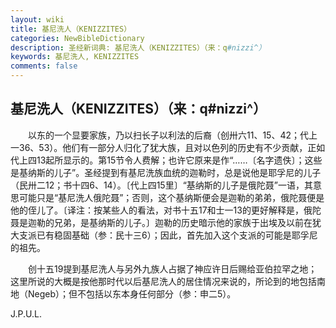 ```yaml
---
layout: wiki
title: 基尼洗人（KENIZZITES）
categories: NewBibleDictionary
description: 圣经新词典: 基尼洗人（KENIZZITES）（来：q#nizzi^）
keywords: 基尼洗人, KENIZZITES
comments: false
---
```


## 基尼洗人（KENIZZITES）（来：q#nizzi^）

　　以东的一个显要家族，乃以扫长子以利法的后裔（创卅六11、15、42；代上一36、53）。他们有一部分人归化了犹大族，且对以色列的历史有不少贡献，正如代上四13起所显示的。第15节令人费解；也许它原来是作“……〔名字遗佚〕；这些是基纳斯的儿子”。圣经提到有基尼洗族血统的迦勒时，总是说他是耶孚尼的儿子（民卅二12；书十四6、14）。〔代上四15里〕“基纳斯的儿子是俄陀聂”一语，其意思可能只是“基尼洗人俄陀聂”；否则，这个基纳斯便会是迦勒的弟弟，俄陀聂便是他的侄儿了。〔译注：按某些人的看法，对书十五17和士一13的更好解释是，俄陀聂是迦勒的兄弟，是基纳斯的儿子。〕迦勒的历史暗示他的家族于出埃及以前在犹大支派已有稳固基础（参：民十三6）；因此，首先加入这个支派的可能是耶孚尼的祖先。

　　创十五19提到基尼洗人与另外九族人占据了神应许日后赐给亚伯拉罕之地；这里所说的大概是按他那时代以后基尼洗人的居住情况来说的，所论到的地包括南地（Negeb）；但不包括以东本身任何部分（参：申二5）。

J.P.U.L.








